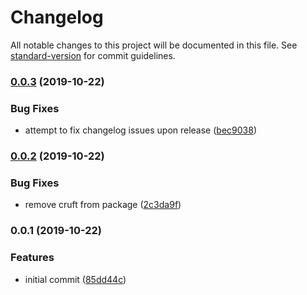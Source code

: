 # Changelog

All notable changes to this project will be documented in this file. See [standard-version](https://github.com/conventional-changelog/standard-version) for commit guidelines.

### [0.0.3](https://github.com/boneskull/sync-monorepo-packages/compare/v0.0.2...v0.0.3) (2019-10-22)


### Bug Fixes

* attempt to fix changelog issues upon release ([bec9038](https://github.com/boneskull/sync-monorepo-packages/commit/bec903859b0a7291468813d0c76987018600e5e3))

### [0.0.2](https://github.com/boneskull/sync-monorepo-packages/compare/v0.0.1...v0.0.2) (2019-10-22)

### Bug Fixes

- remove cruft from package ([2c3da9f](https://github.com/boneskull/sync-monorepo-packages/commit/2c3da9f1085b338c3199e5cc5c98923cb293f2b2))

### 0.0.1 (2019-10-22)

### Features

- initial commit ([85dd44c](https://github.com/boneskull/sync-monorepo-packages/commit/85dd44ce3cbf7ac40f82400a89ad3b45295b9e7d))
